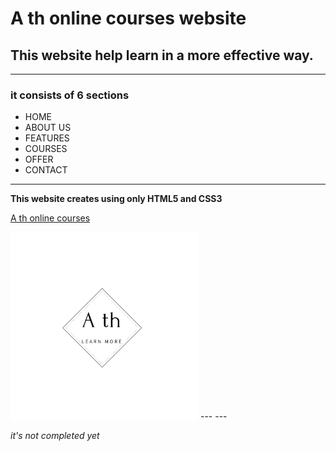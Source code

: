 # A th online courses website

## This website help learn in a more effective way.

___
### it consists of 6 sections

* HOME
* ABOUT US
* FEATURES 
* COURSES
* OFFER 
* CONTACT   
 -----

 **This website creates using only HTML5 and CSS3**

 [A th online courses](https://ath08.github.io/web/)

<img src="images/logo.png" width = "300px">
 ---
 ---

 *it's not completed yet*


